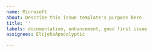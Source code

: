 ```yaml
---
name: Microsoft
about: Describe this issue template's purpose here.
title: ''
labels: documentation, enhancement, good first issue
assignees: ElijehaApocolyptic

---
```



